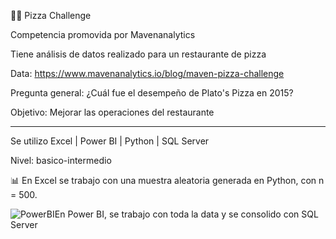 🍕🍕 Pizza Challenge 

Competencia promovida por Mavenanalytics

Tiene análisis de datos realizado para un restaurante de pizza

Data: https://www.mavenanalytics.io/blog/maven-pizza-challenge 

Pregunta general: ¿Cuál fue el desempeño de Plato's Pizza en 2015? 

Objetivo: Mejorar las operaciones del restaurante

------------------------------------------------------------------------------------

Se utilizo Excel | Power BI | Python | SQL Server

Nivel: basico-intermedio

📊 En Excel se trabajo con una muestra aleatoria generada en Python, con n =  500.





![PowerBI](https://user-images.githubusercontent.com/82233779/203394674-b71bd963-8ebe-412a-9b26-dae6af54bf1d.PNG)En Power BI, se trabajo con toda la data y se consolido con SQL Server
